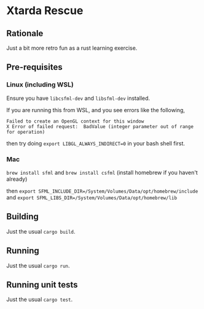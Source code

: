 # Xtarda Rescue

## Rationale
Just a bit more retro fun as a rust learning exercise.

## Pre-requisites
### Linux (including WSL)

Ensure you have `libcsfml-dev` and `libsfml-dev` installed.

If you are running this from WSL, and you see errors like the following,

```
Failed to create an OpenGL context for this window
X Error of failed request:  BadValue (integer parameter out of range for operation)
```

then try doing `export LIBGL_ALWAYS_INDIRECT=0` in your bash shell first.
### Mac

`brew install sfml` and `brew install csfml` (install homebrew if you haven't already)

then `export SFML_INCLUDE_DIR=/System/Volumes/Data/opt/homebrew/include` and `export SFML_LIBS_DIR=/System/Volumes/Data/opt/homebrew/lib`


## Building
Just the usual `cargo build`.

## Running
Just the usual `cargo run`.

## Running unit tests
Just the usual `cargo test`.

